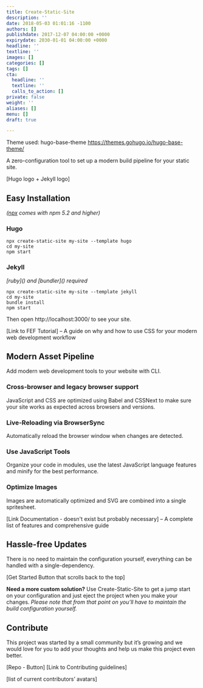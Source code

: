```yaml
---
title: Create-Static-Site
description: ''
date: 2018-05-03 01:01:16 -1100
authors: []
publishdate: 2017-12-07 04:00:00 +0000
expirydate: 2030-01-01 04:00:00 +0000
headline: ''
textline: ''
images: []
categories: []
tags: []
cta:
  headline: ''
  textline: ''
  calls_to_action: []
private: false
weight: ''
aliases: []
menu: []
draft: true

---
```

Theme used: hugo-base-theme https://themes.gohugo.io/hugo-base-theme/

A zero-configuration tool to set up a modern build pipeline for your static site.

\[Hugo logo + Jekyll logo\]

## Easy Installation

_(_[_npx_](https://medium.com/@maybekatz/introducing-npx-an-npm-package-runner-55f7d4bd282b) _comes with npm 5.2 and higher)_

### Hugo

    npx create-static-site my-site --template hugo
    cd my-site
    npm start

### Jekyll

_\[ruby\]() and \[bundler\]() required_

    npx create-static-site my-site --template jekyll
    cd my-site
    bundle install
    npm start

Then open http://localhost:3000/ to see your site.

\[Link to FEF Tutorial\] – A guide on why and how to use CSS for your modern web development workflow

## Modern Asset Pipeline

Add modern web development tools to your website with CLI.

### Cross-browser and legacy browser support

JavaScript and CSS are optimized using Babel and CSSNext to make sure your site works as expected across browsers and versions.

### Live-Reloading via BrowserSync

Automatically reload the browser window when changes are detected.

### Use JavaScript Tools

Organize your code in modules, use the latest JavaScript language features and minify for the best performance.

### Optimize Images

Images are automatically optimized and SVG are combined into a single spritesheet.

\[Link Documentation - doesn't exist but probably necessary\] – A complete list of features and comprehensive guide

## Hassle-free Updates

There is no need to maintain the configuration yourself, everything can be handled with a single-dependency.

\[Get Started Button that scrolls back to the top\]

**Need a more custom solution?** Use Create-Static-Site to get a jump start on your configuration and just eject the project when you make your changes.
_Please note that from that point on you’ll have to maintain the build configuration yourself._

## Contribute

This project was started by a small community but it’s growing and we would love for you to add your thoughts and help us make this project even better.

\[Repo - Button\]
\[Link to Contributing guidelines\]

\[list of current contributors’ avatars\]